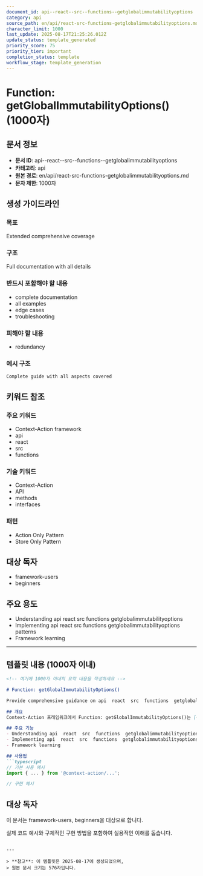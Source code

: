 ```yaml
---
document_id: api--react--src--functions--getglobalimmutabilityoptions
category: api
source_path: en/api/react-src-functions-getglobalimmutabilityoptions.md
character_limit: 1000
last_update: 2025-08-17T21:25:26.012Z
update_status: template_generated
priority_score: 75
priority_tier: important
completion_status: template
workflow_stage: template_generation
---
```


# Function: getGlobalImmutabilityOptions() (1000자)

## 문서 정보
- **문서 ID**: api--react--src--functions--getglobalimmutabilityoptions
- **카테고리**: api
- **원본 경로**: en/api/react-src-functions-getglobalimmutabilityoptions.md
- **문자 제한**: 1000자

## 생성 가이드라인

### 목표
Extended comprehensive coverage

### 구조
Full documentation with all details

### 반드시 포함해야 할 내용
- complete documentation
- all examples
- edge cases
- troubleshooting

### 피해야 할 내용  
- redundancy

### 예시 구조
```
Complete guide with all aspects covered
```

## 키워드 참조

### 주요 키워드
- Context-Action framework
- api
- react
- src
- functions

### 기술 키워드
- Context-Action
- API
- methods
- interfaces

### 패턴
- Action Only Pattern
- Store Only Pattern

## 대상 독자
- framework-users
- beginners

## 주요 용도
- Understanding api  react  src  functions  getglobalimmutabilityoptions
- Implementing api  react  src  functions  getglobalimmutabilityoptions patterns
- Framework learning

---

## 템플릿 내용 (1000자 이내)

```markdown
<!-- 여기에 1000자 이내의 요약 내용을 작성하세요 -->

# Function: getGlobalImmutabilityOptions()

Provide comprehensive guidance on api  react  src  functions  getglobalimmutabilityoptions

## 개요
Context-Action 프레임워크에서 Function: getGlobalImmutabilityOptions()는 [상세 설명]의 역할을 담당합니다.

## 주요 기능
- Understanding api  react  src  functions  getglobalimmutabilityoptions
- Implementing api  react  src  functions  getglobalimmutabilityoptions patterns
- Framework learning

## 사용법
```typescript
// 기본 사용 예시
import { ... } from '@context-action/...';

// 구현 예시
```

## 대상 독자
이 문서는 framework-users, beginners을 대상으로 합니다.

실제 코드 예시와 구체적인 구현 방법을 포함하여 실용적인 이해를 돕습니다.
```

---

> **참고**: 이 템플릿은 2025-08-17에 생성되었으며, 
> 원본 문서 크기는 576자입니다.
